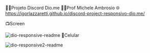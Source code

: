 👨‍💻Projeto Discord Dio.me 👩‍🏫Prof Michele Ambrosio 🌐https://igorlazzaretti.github.io/discord-project-responsivo-dio.me/

📺Screen

![dio-responsive-readme](https://github.com/igorlazzaretti/discord-project-responsivo-dio.me/assets/134664486/7f22e31a-324a-43ad-a1dc-ce24e07934f4)
📱Celular 

![dio-responsive2-readme](https://github.com/igorlazzaretti/discord-project-responsivo-dio.me/assets/134664486/1684bd45-74e2-4758-a41d-a761c33f9b2b)
